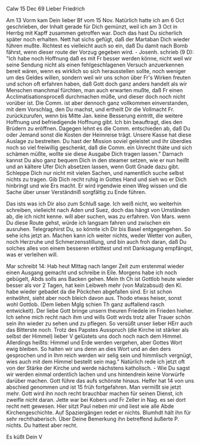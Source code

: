  Calw 15 Dec 69
Lieber Friedrich

Am 13 Vorm kam Dein lieber Bf vom 15 Nov. Natürlich hatte ich am 6 Oct geschrieben, der Inhalt gerade für Dich gemünzt, weil ich am 3 Oct in Herrbg mit Kapff zusammen getroffen war. Doch das hast Du sicherlich später noch erhalten. Nett hat sichs gefügt, daß der Martaban Dich wieder führen mußte. Richtest es vielleicht auch so ein, daß Du damit nach Bomb fährst, wenn dieser route der Vorzug gegeben wird. - Josenh. schrieb (9 D): "Ich habe noch Hoffnung daß es mit Fr besser werden könne, nicht weil wir seine Sendung nicht als einen fehlgeschlagenen Versuch anzuerkennen bereit wären, wenn es wirklich so sich herausstellen sollte, noch weniger um des Geldes willen, sondern weil wir uns schon über Fr's Wirken freuten und schon oft erfahren haben, daß Gott doch ganz anders handelt als wir Menschen manchmal fürchten, man auch erwarten mußte, daß Fr einen Acclimatisationsproceß durchmachen müße, und dieser doch noch nicht vorüber ist. Die Comm. ist aber dennoch ganz vollkommen einverstanden, mit dem Vorschlag, den Du machst, und ertheilt Dir die Vollmacht Fr. zurückzurufen, wenn bis Mitte Jan. keine Besserung eintritt, die weitere Hoffnung und befriedigende Hoffnung gibt. Ich bin beauftragt, dies den Brüdern zu eröffnen. Dagegen lehnt es die Comm. entschieden ab, daß Du oder Jemand sonst die Kosten der Heimreise trägt. Unsere Kasse hat diese Auslage zu bestreiten. Du hast der Mission soviel geleistet und ihr überdies noch so viel freiwillig geschenkt, daß die Comm. ein Unrecht thäte und sich schämen müßte, wollte sie diese Ausgabe Dich tragen lassen." Darnach kannst Du also ganz bequem Dich in den steamer setzen, wie er nun heißt und an kältere Ufer Dich absetzen lassen, wenn Gott Gnade dazu gibt. Schleppe Dich nur nicht mit vielen Sachen, und namentlich suche selbst nichts zu tragen. Gib Dich recht ruhig in Gottes Hand und sieh wo er Dich hinbringt und wie Ers macht. Er wird irgendwie einen Weg wissen und die Sache über unser Verständniß sorgfältig zu Ende führen.

Das ists was ich Dir also zum Schluß sage. Ich weiß nicht, wo weiterhin schreiben, vielleicht nach Aden und Suez, doch das hängt von Umständen ab, die ich nicht kenne. will aber suchen, was zu erfahren. Von Mars. wenn Du diese Route gehst, würde ich langsam fahren und zwischen ein ausruhen. Telegraphirst Du, so könnte ich Dir bis Basel entgegengehen. So sehe ichs jetzt an. Machen kann ich weiter nichts, weder Wetter von außen, noch Herzruhe und Schmerzensstillung, und bin auch froh daran, daß Du solches alles von einem besseren erbittest und mit Danksagung empfängst, was er verleihen will.

Mar schreibt 14: Hab heut Mittag nach langer Zeit zum erstenmal wieder einen Ausgang gemacht und schreibe in Eile. Morgens habe ich noch gebügelt, Abds solls ans Backen gehen. Mein th Ch ist Gottlob heute wieder besser als vor 2 Tagen, hat kein Leibweh mehr (von Malzabsud) den Kl. habe wieder gebadet da die Pöckchen abgefallen sind. Er ist schon entwöhnt, sieht aber noch bleich davon aus. Thodo etwas heiser, sonst wohl Gottlob. (Dem lieben Mglg schien Th ganz auffallend rasch entwickelt). Der liebe Gott bringe unsern theuren Friedele im Frieden hieher. Ich sehne mich recht nach ihm und wills Gott wirds trotz aller Trauer schön sein ihn wieder zu sehen und zu pflegen. So versüßt unser lieber HErr auch das Bitterste noch. Trotz des Papstes Ausspruch (die Kirche ist stärker als selbst der Himmel) lieber V gelüstets uns doch noch nach dem Himmel. Allerdings heißts: Himmel und Erde werden vergehen, aber Gottes Wort ewig bleiben. So halten wir uns denn an dies Wort und an den ders gesprochen und in Ihm reich werden wir selig sein und himmlisch vergnügt, wies auch mit dem Himmel bestellt sein mag." Natürlich rede ich jetzt oft von der Stärke der Kirche und werde nächstens katholisch. - Wie Du sagst wir werden einmal ordentlich lachen und uns hintendrein keine Vorwürfe darüber machen. Gott führe das aufs schönste hinaus. Helfer hat 14 von uns abschied genommen und ist 15 früh fortgefahren. Man vermißt sie jetzt mehr. Gott wird ihn noch recht brauchbar machen für seinen Dienst, ich zweifle nicht daran. Jette war bei Kobers und Fr Zeller in Nag. es sei dort recht nett gewesen. Hier sitzt Paul neben mir und liest wie alle Abde Kirchengeschichte. Auf Spaziergängen redet er nichts. Blumhdt hält ihn für sehr rechthaberisch. Über Deine Bemerkung ihn betreffend äußerte P. nichts. Du hattest aber recht.

 Es küßt Dein V
